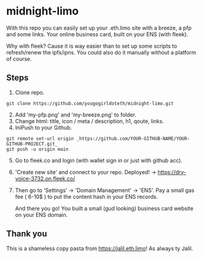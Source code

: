 # midnight-limo

With this repo you can easily set up your .eth.limo site with a breeze, a pfp and some links. Your online business card, built on your ENS (with fleek). 

Why with fleek? Cause it is way easier than to set up some scripts to refresh/renew the ipfs/ipns. You could also do it manually without a platform of course.

## Steps

1. Clone repo. 
``` 
git clone https://github.com/yougogirldoteth/midnight-limo.git 
```
2. Add 'my-pfp.png' and 'my-breeze.png' to folder.
3. Change html: title, icon / meta / description, h1, qoute, links.
4. IniPush to your Github. 
```
git remote set-url origin _https://github.com/YOUR-GITHUB-NAME/YOUR-GITHUB-PROJECT.git_
git push -u origin main
```
5. Go to fleek.co and login (with wallet sign in or just with github acc).
6. 'Create new site' and connect to your repo. Deployed! -> https://dry-voice-3732.on.fleek.co/
7. Then go to 'Settings' -> 'Domain Management' -> 'ENS'. Pay a small gas fee ( 6-10$ ) to put the content hash in your ENS records.

   And there you go! You built a small (gud looking) business card website on your ENS domain.

## Thank you

This is a shameless copy pasta from https://jalil.eth.limo! As always ty Jalil.